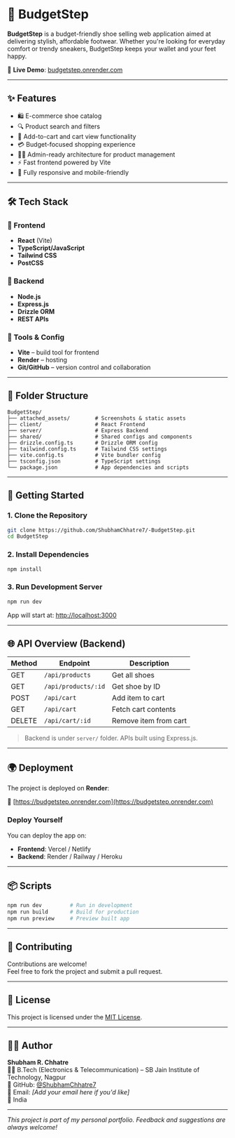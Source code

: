# 👟 BudgetStep

**BudgetStep** is a budget-friendly shoe selling web application aimed at delivering stylish, affordable footwear. Whether you're looking for everyday comfort or trendy sneakers, BudgetStep keeps your wallet and your feet happy.

🔗 **Live Demo**: [budgetstep.onrender.com](https://budgetstep.onrender.com)

---

## ✨ Features

- 🛍️ E-commerce shoe catalog
- 🔍 Product search and filters
- 🧾 Add-to-cart and cart view functionality
- 💳 Budget-focused shopping experience
- 🧑‍💼 Admin-ready architecture for product management
- ⚡ Fast frontend powered by Vite
- 📱 Fully responsive and mobile-friendly

---

## 🛠️ Tech Stack

### 🔹 Frontend
- **React** (Vite)
- **TypeScript/JavaScript**
- **Tailwind CSS**
- **PostCSS**

### 🔹 Backend
- **Node.js**
- **Express.js**
- **Drizzle ORM**
- **REST APIs**

### 🔹 Tools & Config
- **Vite** – build tool for frontend
- **Render** – hosting
- **Git/GitHub** – version control and collaboration

---

## 📁 Folder Structure

```
BudgetStep/
├── attached_assets/        # Screenshots & static assets
├── client/                 # React Frontend
├── server/                 # Express Backend
├── shared/                 # Shared configs and components
├── drizzle.config.ts       # Drizzle ORM config
├── tailwind.config.ts      # Tailwind CSS settings
├── vite.config.ts          # Vite bundler config
├── tsconfig.json           # TypeScript settings
└── package.json            # App dependencies and scripts
```

---

## 🚀 Getting Started

### 1. Clone the Repository
```bash
git clone https://github.com/ShubhamChhatre7/-BudgetStep.git
cd BudgetStep
```

### 2. Install Dependencies
```bash
npm install
```

### 3. Run Development Server
```bash
npm run dev
```
App will start at: [http://localhost:3000](http://localhost:3000)

---

## 🌐 API Overview (Backend)

| Method | Endpoint             | Description                  |
|--------|----------------------|------------------------------|
| GET    | `/api/products`      | Get all shoes                |
| GET    | `/api/products/:id`  | Get shoe by ID               |
| POST   | `/api/cart`          | Add item to cart             |
| GET    | `/api/cart`          | Fetch cart contents          |
| DELETE | `/api/cart/:id`      | Remove item from cart        |

> Backend is under `server/` folder. APIs built using Express.js.

---

## 🌍 Deployment

The project is deployed on **Render**:

🔗 [https://budgetstep.onrender.com](https://budgetstep.onrender.com)

### Deploy Yourself

You can deploy the app on:

- **Frontend**: Vercel / Netlify
- **Backend**: Render / Railway / Heroku

---

## 📦 Scripts

```bash
npm run dev         # Run in development
npm run build       # Build for production
npm run preview     # Preview built app
```

---

## 🤝 Contributing

Contributions are welcome!  
Feel free to fork the project and submit a pull request.

---

## 📄 License

This project is licensed under the [MIT License](LICENSE).

---

## 👨‍💻 Author

**Shubham R. Chhatre**  
🧑‍🎓 B.Tech (Electronics & Telecommunication) – SB Jain Institute of Technology, Nagpur  
🔗 GitHub: [@ShubhamChhatre7](https://github.com/ShubhamChhatre7)  
📧 Email: *[Add your email here if you'd like]*  
📍 India  

---

_This project is part of my personal portfolio. Feedback and suggestions are always welcome!_
